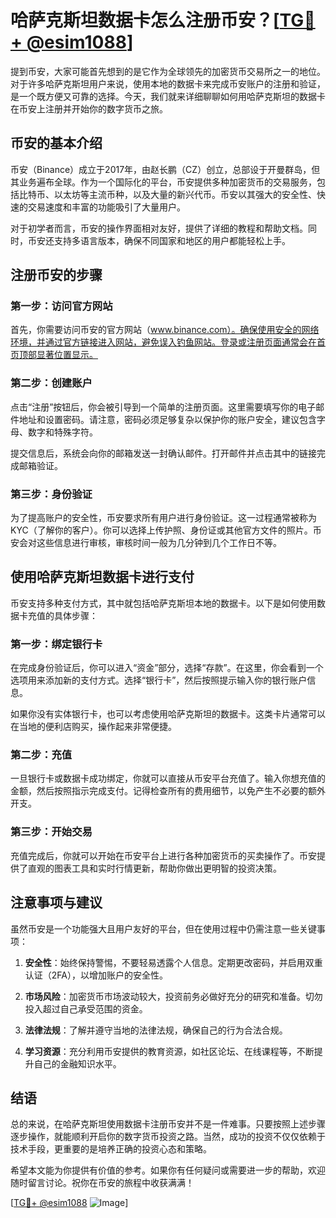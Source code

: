 # 哈萨克斯坦数据卡怎么注册币安？[[TG💪+ @esim1088](https://t.me/s/esim1088)]

提到币安，大家可能首先想到的是它作为全球领先的加密货币交易所之一的地位。对于许多哈萨克斯坦用户来说，使用本地的数据卡来完成币安账户的注册和验证，是一个既方便又可靠的选择。今天，我们就来详细聊聊如何用哈萨克斯坦的数据卡在币安上注册并开始你的数字货币之旅。

## 币安的基本介绍

币安（Binance）成立于2017年，由赵长鹏（CZ）创立，总部设于开曼群岛，但其业务遍布全球。作为一个国际化的平台，币安提供多种加密货币的交易服务，包括比特币、以太坊等主流币种，以及大量的新兴代币。币安以其强大的安全性、快速的交易速度和丰富的功能吸引了大量用户。

对于初学者而言，币安的操作界面相对友好，提供了详细的教程和帮助文档。同时，币安还支持多语言版本，确保不同国家和地区的用户都能轻松上手。

## 注册币安的步骤

### 第一步：访问官方网站

首先，你需要访问币安的官方网站（www.binance.com）。确保使用安全的网络环境，并通过官方链接进入网站，避免误入钓鱼网站。登录或注册页面通常会在首页顶部显著位置显示。

### 第二步：创建账户

点击“注册”按钮后，你会被引导到一个简单的注册页面。这里需要填写你的电子邮件地址和设置密码。请注意，密码必须足够复杂以保护你的账户安全，建议包含字母、数字和特殊字符。

提交信息后，系统会向你的邮箱发送一封确认邮件。打开邮件并点击其中的链接完成邮箱验证。

### 第三步：身份验证

为了提高账户的安全性，币安要求所有用户进行身份验证。这一过程通常被称为KYC（了解你的客户）。你可以选择上传护照、身份证或其他官方文件的照片。币安会对这些信息进行审核，审核时间一般为几分钟到几个工作日不等。

## 使用哈萨克斯坦数据卡进行支付

币安支持多种支付方式，其中就包括哈萨克斯坦本地的数据卡。以下是如何使用数据卡充值的具体步骤：

### 第一步：绑定银行卡

在完成身份验证后，你可以进入“资金”部分，选择“存款”。在这里，你会看到一个选项用来添加新的支付方式。选择“银行卡”，然后按照提示输入你的银行账户信息。

如果你没有实体银行卡，也可以考虑使用哈萨克斯坦的数据卡。这类卡片通常可以在当地的便利店购买，操作起来非常便捷。

### 第二步：充值

一旦银行卡或数据卡成功绑定，你就可以直接从币安平台充值了。输入你想充值的金额，然后按照指示完成支付。记得检查所有的费用细节，以免产生不必要的额外开支。

### 第三步：开始交易

充值完成后，你就可以开始在币安平台上进行各种加密货币的买卖操作了。币安提供了直观的图表工具和实时行情更新，帮助你做出更明智的投资决策。

## 注意事项与建议

虽然币安是一个功能强大且用户友好的平台，但在使用过程中仍需注意一些关键事项：

1. **安全性**：始终保持警惕，不要轻易透露个人信息。定期更改密码，并启用双重认证（2FA），以增加账户的安全性。
   
2. **市场风险**：加密货币市场波动较大，投资前务必做好充分的研究和准备。切勿投入超过自己承受范围的资金。

3. **法律法规**：了解并遵守当地的法律法规，确保自己的行为合法合规。

4. **学习资源**：充分利用币安提供的教育资源，如社区论坛、在线课程等，不断提升自己的金融知识水平。

## 结语

总的来说，在哈萨克斯坦使用数据卡注册币安并不是一件难事。只要按照上述步骤逐步操作，就能顺利开启你的数字货币投资之路。当然，成功的投资不仅仅依赖于技术手段，更重要的是培养正确的投资心态和策略。

希望本文能为你提供有价值的参考。如果你有任何疑问或需要进一步的帮助，欢迎随时留言讨论。祝你在币安的旅程中收获满满！

[[TG💪+ @esim1088](https://t.me/s/esim1088) ![Image](https://i.postimg.cc/4NQfJmqS/Snipaste-2025-05-13-00-14-12.png)]